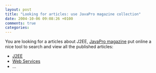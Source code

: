 ```yaml
---
layout: post
title: "Looking for articles: use JavaPro magazine collection"
date: 2004-10-06 09:08:26 +0100
comments: true
categories:
---
```


You are looking for a articles about J2EE, [JavaPro magazine](http://www.ftponline.com/javapro/) put online a nice tool to search and view all the published articles:

* [J2EE](http://www.ftponline.com/resources/spcollections/j2ee/)
* [Web Services](http://www.ftponline.com/resources/spcollections/webservices/)
* ...
